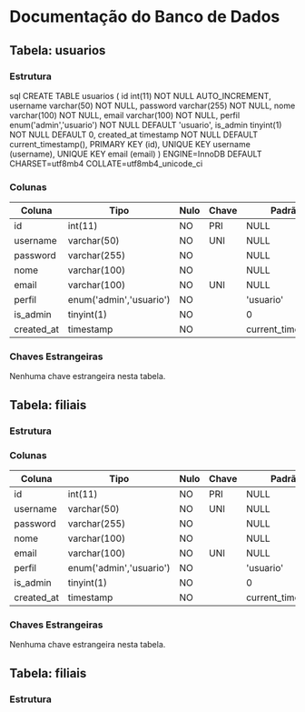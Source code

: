 # Documentação do Banco de Dados

## Tabela: usuarios

### Estrutura




sql
CREATE TABLE usuarios (
id int(11) NOT NULL AUTO_INCREMENT,
username varchar(50) NOT NULL,
password varchar(255) NOT NULL,
nome varchar(100) NOT NULL,
email varchar(100) NOT NULL,
perfil enum('admin','usuario') NOT NULL DEFAULT 'usuario',
is_admin tinyint(1) NOT NULL DEFAULT 0,
created_at timestamp NOT NULL DEFAULT current_timestamp(),
PRIMARY KEY (id),
UNIQUE KEY username (username),
UNIQUE KEY email (email)
) ENGINE=InnoDB DEFAULT CHARSET=utf8mb4 COLLATE=utf8mb4_unicode_ci




### Colunas
| Coluna     | Tipo                    | Nulo | Chave | Padrão            | Extra          |
|------------|-------------------------|------|-------|-------------------|----------------|
| id         | int(11)                 | NO   | PRI   | NULL              | auto_increment |
| username   | varchar(50)             | NO   | UNI   | NULL              |                |
| password   | varchar(255)            | NO   |       | NULL              |                |
| nome       | varchar(100)            | NO   |       | NULL              |                |
| email      | varchar(100)            | NO   | UNI   | NULL              |                |
| perfil     | enum('admin','usuario') | NO   |       | 'usuario'         |                |
| is_admin   | tinyint(1)              | NO   |       | 0                 |                |
| created_at | timestamp               | NO   |       | current_timestamp |                |

### Chaves Estrangeiras
Nenhuma chave estrangeira nesta tabela.

## Tabela: filiais

### Estrutura



### Colunas
| Coluna     | Tipo                    | Nulo | Chave | Padrão            | Extra          |
|------------|-------------------------|------|-------|-------------------|----------------|
| id         | int(11)                 | NO   | PRI   | NULL              | auto_increment |
| username   | varchar(50)             | NO   | UNI   | NULL              |                |
| password   | varchar(255)            | NO   |       | NULL              |                |
| nome       | varchar(100)            | NO   |       | NULL              |                |
| email      | varchar(100)            | NO   | UNI   | NULL              |                |
| perfil     | enum('admin','usuario') | NO   |       | 'usuario'         |                |
| is_admin   | tinyint(1)              | NO   |       | 0                 |                |
| created_at | timestamp               | NO   |       | current_timestamp |                |

### Chaves Estrangeiras
Nenhuma chave estrangeira nesta tabela.

## Tabela: filiais

### Estrutura













